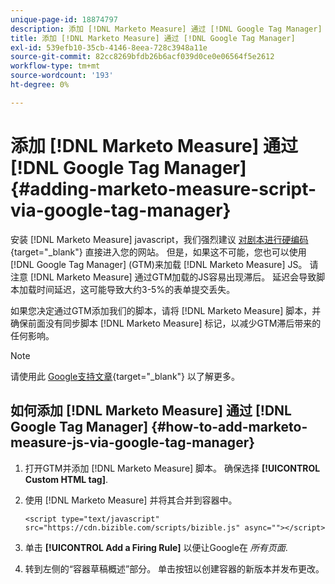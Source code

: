 ```yaml
---
unique-page-id: 18874797
description: 添加 [!DNL Marketo Measure] 通过 [!DNL Google Tag Manager] - [!DNL Marketo Measure]  — 产品文档
title: 添加 [!DNL Marketo Measure] 通过 [!DNL Google Tag Manager]
exl-id: 539efb10-35cb-4146-8eea-728c3948a11e
source-git-commit: 82cc8269bfdb26b6acf039d0ce0e06564f5e2612
workflow-type: tm+mt
source-wordcount: '193'
ht-degree: 0%

---
```


# 添加 [!DNL Marketo Measure] 通过 [!DNL Google Tag Manager] {#adding-marketo-measure-script-via-google-tag-manager}

安装 [!DNL Marketo Measure] javascript，我们强烈建议 [对剧本进行硬编码](/help/marketo-measure-tracking/setting-up-tracking/adding-marketo-measure-script.md){target="_blank"} 直接进入您的网站。 但是，如果这不可能，您也可以使用 [!DNL Google Tag Manager] (GTM)来加载 [!DNL Marketo Measure] JS。 请注意 [!DNL Marketo Measure] 通过GTM加载的JS容易出现滞后。 延迟会导致脚本加载时间延迟，这可能导致大约3-5%的表单提交丢失。

如果您决定通过GTM添加我们的脚本，请将 [!DNL Marketo Measure] 脚本，并确保前面没有同步脚本 [!DNL Marketo Measure] 标记，以减少GTM滞后带来的任何影响。

>[!NOTE]
>
>请使用此 [Google支持文章](https://support.google.com/tagmanager/answer/2772421?hl=en){target="_blank"} 以了解更多。

## 如何添加 [!DNL Marketo Measure] 通过 [!DNL Google Tag Manager] {#how-to-add-marketo-measure-js-via-google-tag-manager}

1. 打开GTM并添加 [!DNL Marketo Measure] 脚本。 确保选择 **[!UICONTROL Custom HTML tag]**.

1. 使用 [!DNL Marketo Measure] 并将其合并到容器中。

   `<script type="text/javascript" src="https://cdn.bizible.com/scripts/bizible.js" async=""></script>`

1. 单击 **[!UICONTROL Add a Firing Rule]** 以便让Google在 *所有页面*.

1. 转到左侧的“容器草稿概述”部分。 单击按钮以创建容器的新版本并发布更改。
